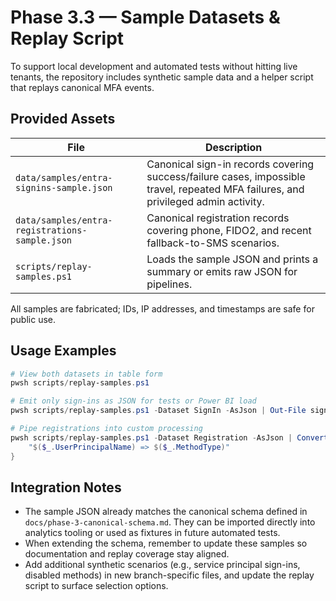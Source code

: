 # Phase 3.3 — Sample Datasets & Replay Script

To support local development and automated tests without hitting live tenants, the repository includes synthetic sample data and a helper script that replays canonical MFA events.

## Provided Assets
| File | Description |
|------|-------------|
| `data/samples/entra-signins-sample.json` | Canonical sign-in records covering success/failure cases, impossible travel, repeated MFA failures, and privileged admin activity. |
| `data/samples/entra-registrations-sample.json` | Canonical registration records covering phone, FIDO2, and recent fallback-to-SMS scenarios. |
| `scripts/replay-samples.ps1` | Loads the sample JSON and prints a summary or emits raw JSON for pipelines. |

All samples are fabricated; IDs, IP addresses, and timestamps are safe for public use.

## Usage Examples
```powershell
# View both datasets in table form
pwsh scripts/replay-samples.ps1

# Emit only sign-ins as JSON for tests or Power BI load
pwsh scripts/replay-samples.ps1 -Dataset SignIn -AsJson | Out-File signins.json

# Pipe registrations into custom processing
pwsh scripts/replay-samples.ps1 -Dataset Registration -AsJson | ConvertFrom-Json | ForEach-Object {
    "$($_.UserPrincipalName) => $($_.MethodType)"
}
```

## Integration Notes
- The sample JSON already matches the canonical schema defined in `docs/phase-3-canonical-schema.md`. They can be imported directly into analytics tooling or used as fixtures in future automated tests.
- When extending the schema, remember to update these samples so documentation and replay coverage stay aligned.
- Add additional synthetic scenarios (e.g., service principal sign-ins, disabled methods) in new branch-specific files, and update the replay script to surface selection options.
